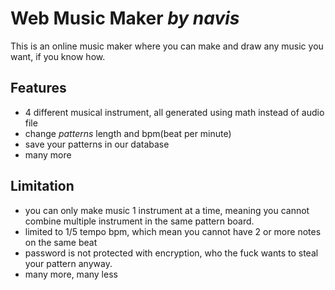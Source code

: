 # Web Music Maker _by navis_

This is an online music maker where you can make and draw any music you want, if you know how.

## Features

- 4 different musical instrument, all generated using math instead of audio file
- change _patterns_ length and bpm(beat per minute)
- save your patterns in our database
- many more

## Limitation

- you can only make music 1 instrument at a time, meaning you cannot combine multiple instrument in the same pattern board.
- limited to 1/5 tempo bpm, which mean you cannot have 2 or more notes on the same beat
- password is not protected with encryption, who the fuck wants to steal your pattern anyway.
- many more, many less

